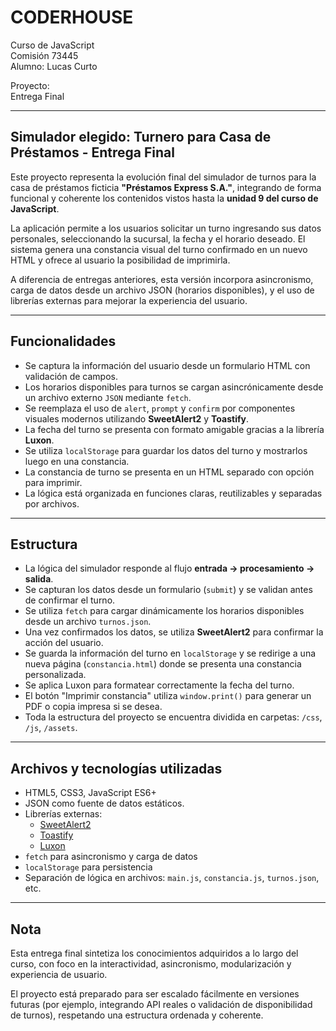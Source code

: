 # CODERHOUSE  
Curso de JavaScript  
Comisión 73445  
Alumno: Lucas Curto  

Proyecto:  
Entrega Final

---

## Simulador elegido: Turnero para Casa de Préstamos - Entrega Final

Este proyecto representa la evolución final del simulador de turnos para la casa de préstamos ficticia **"Préstamos Express S.A."**, integrando de forma funcional y coherente los contenidos vistos hasta la **unidad 9 del curso de JavaScript**.

La aplicación permite a los usuarios solicitar un turno ingresando sus datos personales, seleccionando la sucursal, la fecha y el horario deseado. El sistema genera una constancia visual del turno confirmado en un nuevo HTML y ofrece al usuario la posibilidad de imprimirla.

A diferencia de entregas anteriores, esta versión incorpora asincronismo, carga de datos desde un archivo JSON (horarios disponibles), y el uso de librerías externas para mejorar la experiencia del usuario.

---

## Funcionalidades

- Se captura la información del usuario desde un formulario HTML con validación de campos.
- Los horarios disponibles para turnos se cargan asincrónicamente desde un archivo externo `JSON` mediante `fetch`.
- Se reemplaza el uso de `alert`, `prompt` y `confirm` por componentes visuales modernos utilizando **SweetAlert2** y **Toastify**.
- La fecha del turno se presenta con formato amigable gracias a la librería **Luxon**.
- Se utiliza `localStorage` para guardar los datos del turno y mostrarlos luego en una constancia.
- La constancia de turno se presenta en un HTML separado con opción para imprimir.
- La lógica está organizada en funciones claras, reutilizables y separadas por archivos.

---

## Estructura

- La lógica del simulador responde al flujo **entrada → procesamiento → salida**.
- Se capturan los datos desde un formulario (`submit`) y se validan antes de confirmar el turno.
- Se utiliza `fetch` para cargar dinámicamente los horarios disponibles desde un archivo `turnos.json`.
- Una vez confirmados los datos, se utiliza **SweetAlert2** para confirmar la acción del usuario.
- Se guarda la información del turno en `localStorage` y se redirige a una nueva página (`constancia.html`) donde se presenta una constancia personalizada.
- Se aplica Luxon para formatear correctamente la fecha del turno.
- El botón "Imprimir constancia" utiliza `window.print()` para generar un PDF o copia impresa si se desea.
- Toda la estructura del proyecto se encuentra dividida en carpetas: `/css`, `/js`, `/assets`.

---

## Archivos y tecnologías utilizadas

- HTML5, CSS3, JavaScript ES6+
- JSON como fuente de datos estáticos.
- Librerías externas:
  - [SweetAlert2](https://sweetalert2.github.io/)
  - [Toastify](https://apvarun.github.io/toastify-js/)
  - [Luxon](https://moment.github.io/luxon/)
- `fetch` para asincronismo y carga de datos
- `localStorage` para persistencia
- Separación de lógica en archivos: `main.js`, `constancia.js`, `turnos.json`, etc.

---

## Nota

Esta entrega final sintetiza los conocimientos adquiridos a lo largo del curso, con foco en la interactividad, asincronismo, modularización y experiencia de usuario.

El proyecto está preparado para ser escalado fácilmente en versiones futuras (por ejemplo, integrando API reales o validación de disponibilidad de turnos), respetando una estructura ordenada y coherente.

